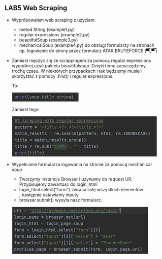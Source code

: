 ## LAB5 Web Scraping
  - Wypróbowałem web scraping z użyciem:
     - metod String (example1.py)
     - regular expressions (example2.py)
     - beautifulSoup (example3.py)
     - mechanicalSoup (example4.py)
       do obsługi formularzy na stronach
       np. logowanie do strony przez formularz
          ATAK BRUTEFORCE (▀̿Ĺ̯▀̿ ̿)
  
- Zamiast męczyć się ze scrappingem za pomocą regular expressions
  wygodniej użyć pakietu beautifulsoup. 
  Dzięki temu zaosczędzimy trochę czasu.
  W niektórych przypadkach i tak będziemy musieli skorzystać z pomocy
  .find() i regular expressions.
  
  To:
  
  ![strona głóna](/Lab5/skr/2.PNG)
  
  Zamiast tego: 
  
  ![strona głóna](/Lab5/skr/1.PNG)

- Wypełnianie formularza logowania na stronie
  za pomocą mechanical soup
    - Tworzymy instancje Browser i uzywamy do request UR.
      Przypisujemy zawartosc do login_html
    - login_html.select("form") zwraca listę wszystkich
      elementów <form>, następnie ustawiamy inputy 
    - browser.submit() wysyła nasz formularz.
  
  ![strona głóna](/Lab5/skr/3.PNG)
